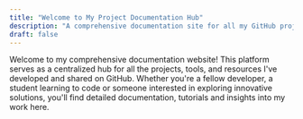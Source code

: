 ```yaml
---
title: "Welcome to My Project Documentation Hub"
description: "A comprehensive documentation site for all my GitHub projects, tutorials, and development resources."
draft: false
---
```


Welcome to my comprehensive documentation website! This platform serves as a centralized hub for all the projects, tools, and resources I've developed and shared on GitHub. Whether you're a fellow developer, a student learning to code or someone interested in exploring innovative solutions, you'll find detailed documentation, tutorials and insights into my work here.

